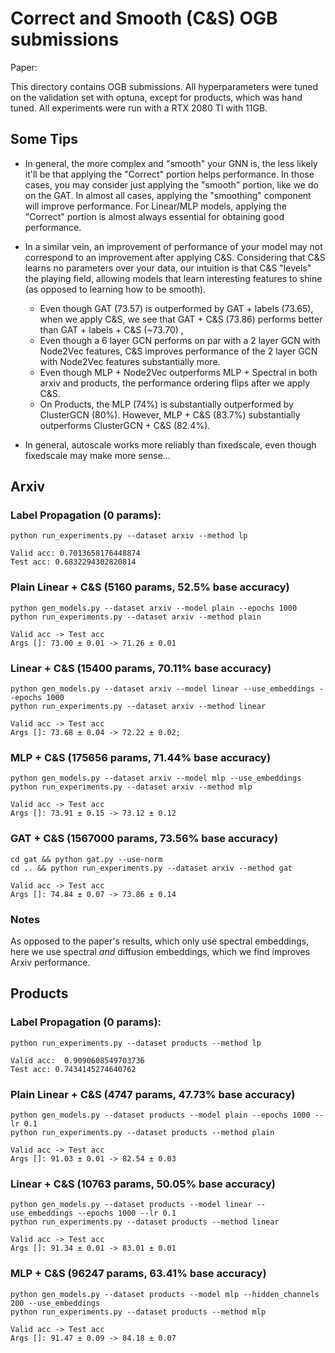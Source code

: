 # Correct and Smooth (C&S) OGB submissions

Paper: <insert link>

This directory contains OGB submissions. All hyperparameters were tuned on the validation set with optuna, except for products, which was hand tuned. All experiments were run with a RTX 2080 TI with 11GB.

## Some Tips 
- In general, the more complex and "smooth" your GNN is, the less likely it'll be that applying the "Correct" portion helps performance. In those cases, you may consider just applying the "smooth" portion, like we do on the GAT. In almost all cases, applying the "smoothing" component will improve performance. For Linear/MLP models, applying the "Correct" portion is almost always essential for obtaining good performance.

- In a similar vein, an improvement of performance of your model may not correspond to an improvement after applying C&S. Considering that C&S learns no parameters over your data, our intuition is that C&S "levels" the playing field, allowing models that learn interesting features to shine (as opposed to learning how to be smooth).
     - Even though GAT (73.57) is outperformed by GAT + labels (73.65), when we apply C&S, we see that GAT + C&S (73.86) performs better than GAT + labels + C&S (~73.70) , 
     - Even though a 6 layer GCN performs on par with a 2 layer GCN with Node2Vec features, C&S improves performance of the 2 layer GCN with Node2Vec features substantially more.
     - Even though MLP + Node2Vec outperforms MLP + Spectral in both arxiv and products, the performance ordering flips after we apply C&S.
     - On Products, the MLP (74%) is substantially outperformed by ClusterGCN (80%). However, MLP + C&S (83.7%) substantially outperforms ClusterGCN + C&S (82.4%).

- In general, autoscale works more reliably than fixedscale, even though fixedscale may make more sense...

## Arxiv

### Label Propagation (0 params):
```
python run_experiments.py --dataset arxiv --method lp

Valid acc: 0.7013658176448874
Test acc: 0.6832294302820814
```

### Plain Linear + C&S (5160 params, 52.5% base accuracy)
```
python gen_models.py --dataset arxiv --model plain --epochs 1000    
python run_experiments.py --dataset arxiv --method plain

Valid acc -> Test acc
Args []: 73.00 ± 0.01 -> 71.26 ± 0.01
```

### Linear + C&S (15400 params, 70.11% base accuracy)
```
python gen_models.py --dataset arxiv --model linear --use_embeddings --epochs 1000 
python run_experiments.py --dataset arxiv --method linear

Valid acc -> Test acc
Args []: 73.68 ± 0.04 -> 72.22 ± 0.02;
```

### MLP + C&S (175656 params, 71.44% base accuracy)
```
python gen_models.py --dataset arxiv --model mlp --use_embeddings
python run_experiments.py --dataset arxiv --method mlp

Valid acc -> Test acc
Args []: 73.91 ± 0.15 -> 73.12 ± 0.12
```

### GAT + C&S (1567000 params, 73.56% base accuracy)
```
cd gat && python gat.py --use-norm
cd .. && python run_experiments.py --dataset arxiv --method gat

Valid acc -> Test acc
Args []: 74.84 ± 0.07 -> 73.86 ± 0.14
```

### Notes
As opposed to the paper's results, which only use spectral embeddings, here we use spectral *and* diffusion embeddings, which we find improves Arxiv performance.

## Products

### Label Propagation (0 params):
```
python run_experiments.py --dataset products --method lp 

Valid acc:  0.9090608549703736
Test acc: 0.7434145274640762
```

### Plain Linear + C&S (4747 params, 47.73% base accuracy)
```
python gen_models.py --dataset products --model plain --epochs 1000 --lr 0.1
python run_experiments.py --dataset products --method plain

Valid acc -> Test acc
Args []: 91.03 ± 0.01 -> 82.54 ± 0.03
```

### Linear + C&S (10763 params, 50.05% base accuracy)
```
python gen_models.py --dataset products --model linear --use_embeddings --epochs 1000 --lr 0.1
python run_experiments.py --dataset products --method linear

Valid acc -> Test acc
Args []: 91.34 ± 0.01 -> 83.01 ± 0.01
```

### MLP + C&S (96247 params, 63.41% base accuracy)
```
python gen_models.py --dataset products --model mlp --hidden_channels 200 --use_embeddings
python run_experiments.py --dataset products --method mlp

Valid acc -> Test acc
Args []: 91.47 ± 0.09 -> 84.18 ± 0.07
```
